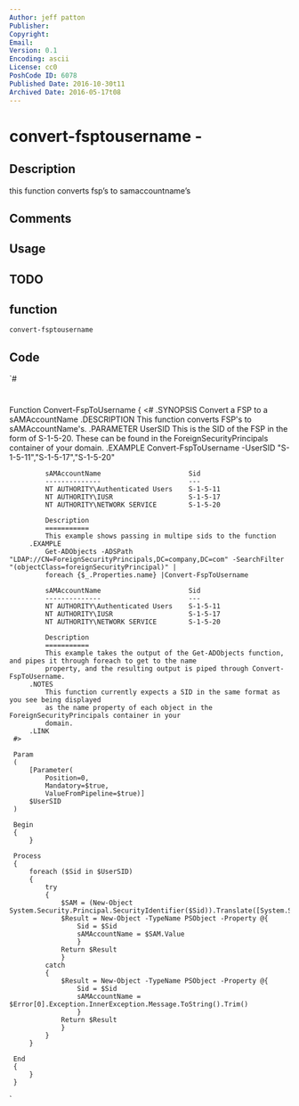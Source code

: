 ```yaml
---
Author: jeff patton
Publisher: 
Copyright: 
Email: 
Version: 0.1
Encoding: ascii
License: cc0
PoshCode ID: 6078
Published Date: 2016-10-30t11
Archived Date: 2016-05-17t08
---
```


# convert-fsptousername - 

## Description

this function converts fsp’s to samaccountname’s

## Comments



## Usage



## TODO



## function

`convert-fsptousername`

## Code

`#
 #
 Function Convert-FspToUsername
 {
     <#
         .SYNOPSIS
             Convert a FSP to a sAMAccountName
         .DESCRIPTION
             This function converts FSP's to sAMAccountName's.
         .PARAMETER UserSID
             This is the SID of the FSP in the form of S-1-5-20. These can be found
             in the ForeignSecurityPrincipals container of your domain.
         .EXAMPLE
             Convert-FspToUsername -UserSID "S-1-5-11","S-1-5-17","S-1-5-20"
 
             sAMAccountName                      Sid
             --------------                      ---
             NT AUTHORITY\Authenticated Users    S-1-5-11
             NT AUTHORITY\IUSR                   S-1-5-17
             NT AUTHORITY\NETWORK SERVICE        S-1-5-20
 
             Description
             ===========
             This example shows passing in multipe sids to the function
         .EXAMPLE
             Get-ADObjects -ADSPath "LDAP://CN=ForeignSecurityPrincipals,DC=company,DC=com" -SearchFilter "(objectClass=foreignSecurityPrincipal)" |
             foreach {$_.Properties.name} |Convert-FspToUsername
 
             sAMAccountName                      Sid
             --------------                      ---
             NT AUTHORITY\Authenticated Users    S-1-5-11
             NT AUTHORITY\IUSR                   S-1-5-17
             NT AUTHORITY\NETWORK SERVICE        S-1-5-20
 
             Description
             ===========
             This example takes the output of the Get-ADObjects function, and pipes it through foreach to get to the name
             property, and the resulting output is piped through Convert-FspToUsername.
         .NOTES
             This function currently expects a SID in the same format as you see being displayed
             as the name property of each object in the ForeignSecurityPrincipals container in your
             domain. 
         .LINK
     #>
     
     Param
     (
         [Parameter(
             Position=0,
             Mandatory=$true,
             ValueFromPipeline=$true)]
         $UserSID
     )
     
     Begin
     {
         }
 
     Process
     {
         foreach ($Sid in $UserSID)
         {
             try
             {
                 $SAM = (New-Object System.Security.Principal.SecurityIdentifier($Sid)).Translate([System.Security.Principal.NTAccount])
                 $Result = New-Object -TypeName PSObject -Property @{
                     Sid = $Sid
                     sAMAccountName = $SAM.Value
                     }
                 Return $Result
                 }
             catch
             {
                 $Result = New-Object -TypeName PSObject -Property @{
                     Sid = $Sid
                     sAMAccountName = $Error[0].Exception.InnerException.Message.ToString().Trim()
                     }
                 Return $Result
                 }
             }
         }
 
     End
     {
         }
     }
`

